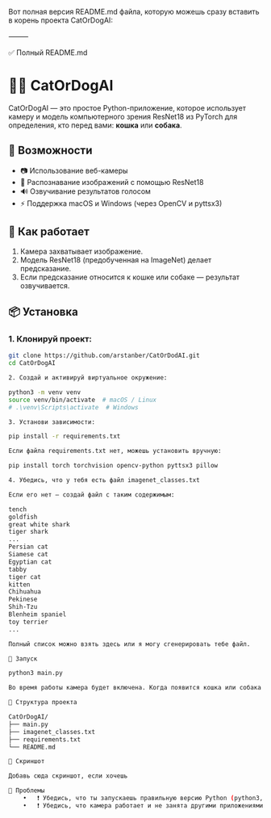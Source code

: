 Вот полная версия README.md файла, которую можешь сразу вставить в корень проекта CatOrDogAI:

⸻

✅ Полный README.md

# 🐶🐱 CatOrDogAI

CatOrDogAI — это простое Python-приложение, которое использует камеру и модель компьютерного зрения ResNet18 из PyTorch для определения, кто перед вами: **кошка** или **собака**.

## 🚀 Возможности

- 📷 Использование веб-камеры
- 🧠 Распознавание изображений с помощью ResNet18
- 🔊 Озвучивание результатов голосом
- ⚡ Поддержка macOS и Windows (через OpenCV и pyttsx3)

## 🧠 Как работает

1. Камера захватывает изображение.
2. Модель ResNet18 (предобученная на ImageNet) делает предсказание.
3. Если предсказание относится к кошке или собаке — результат озвучивается.

## 📦 Установка

### 1. Клонируй проект:

```bash
git clone https://github.com/arstanber/CatOrDodAI.git
cd CatOrDogAI

2. Создай и активируй виртуальное окружение:

python3 -m venv venv
source venv/bin/activate  # macOS / Linux
# .\venv\Scripts\activate  # Windows

3. Установи зависимости:

pip install -r requirements.txt

Если файла requirements.txt нет, можешь установить вручную:

pip install torch torchvision opencv-python pyttsx3 pillow

4. Убедись, что у тебя есть файл imagenet_classes.txt

Если его нет — создай файл с таким содержимым:

tench
goldfish
great white shark
tiger shark
...
Persian cat
Siamese cat
Egyptian cat
tabby
tiger cat
kitten
Chihuahua
Pekinese
Shih-Tzu
Blenheim spaniel
toy terrier
...

Полный список можно взять здесь или я могу сгенерировать тебе файл.

🏁 Запуск

python3 main.py

Во время работы камера будет включена. Когда появится кошка или собака — модель скажет результат голосом. Для выхода нажми клавишу q.

📁 Структура проекта

CatOrDogAI/
├── main.py
├── imagenet_classes.txt
├── requirements.txt
└── README.md

📸 Скриншот

Добавь сюда скриншот, если хочешь

🔧 Проблемы
	•	❗ Убедись, что ты запускаешь правильную версию Python (python3, а не python)
	•	❗ Убедись, что камера работает и не занята другими приложениями
